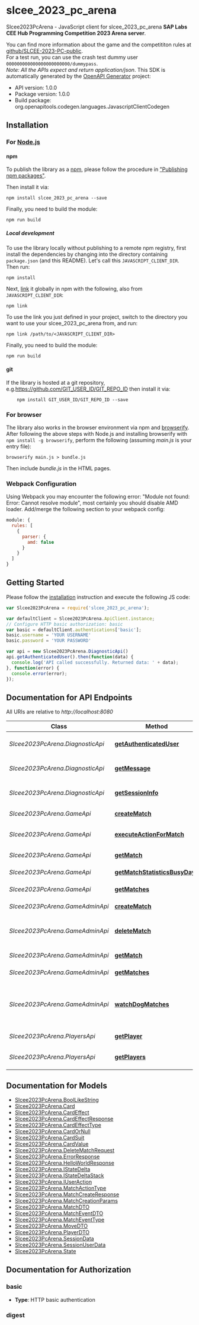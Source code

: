 # slcee_2023_pc_arena

Slcee2023PcArena - JavaScript client for slcee_2023_pc_arena
**SAP Labs CEE Hub Programming Competition 2023 Arena server**.

You can find more information about the game and the competititon rules at [github/SLCEE-2023-PC-public](https://github.com/afarago/SLCEE-2023-PC-public).  
For a test run, you can use the crash test dummy user `000000000000000000000000/dummypass`.  
*Note: All the APIs expect and return application/json*.
This SDK is automatically generated by the [OpenAPI Generator](https://openapi-generator.tech) project:

- API version: 1.0.0
- Package version: 1.0.0
- Build package: org.openapitools.codegen.languages.JavascriptClientCodegen

## Installation

### For [Node.js](https://nodejs.org/)

#### npm

To publish the library as a [npm](https://www.npmjs.com/), please follow the procedure in ["Publishing npm packages"](https://docs.npmjs.com/getting-started/publishing-npm-packages).

Then install it via:

```shell
npm install slcee_2023_pc_arena --save
```

Finally, you need to build the module:

```shell
npm run build
```

##### Local development

To use the library locally without publishing to a remote npm registry, first install the dependencies by changing into the directory containing `package.json` (and this README). Let's call this `JAVASCRIPT_CLIENT_DIR`. Then run:

```shell
npm install
```

Next, [link](https://docs.npmjs.com/cli/link) it globally in npm with the following, also from `JAVASCRIPT_CLIENT_DIR`:

```shell
npm link
```

To use the link you just defined in your project, switch to the directory you want to use your slcee_2023_pc_arena from, and run:

```shell
npm link /path/to/<JAVASCRIPT_CLIENT_DIR>
```

Finally, you need to build the module:

```shell
npm run build
```

#### git

If the library is hosted at a git repository, e.g.https://github.com/GIT_USER_ID/GIT_REPO_ID
then install it via:

```shell
    npm install GIT_USER_ID/GIT_REPO_ID --save
```

### For browser

The library also works in the browser environment via npm and [browserify](http://browserify.org/). After following
the above steps with Node.js and installing browserify with `npm install -g browserify`,
perform the following (assuming *main.js* is your entry file):

```shell
browserify main.js > bundle.js
```

Then include *bundle.js* in the HTML pages.

### Webpack Configuration

Using Webpack you may encounter the following error: "Module not found: Error:
Cannot resolve module", most certainly you should disable AMD loader. Add/merge
the following section to your webpack config:

```javascript
module: {
  rules: [
    {
      parser: {
        amd: false
      }
    }
  ]
}
```

## Getting Started

Please follow the [installation](#installation) instruction and execute the following JS code:

```javascript
var Slcee2023PcArena = require('slcee_2023_pc_arena');

var defaultClient = Slcee2023PcArena.ApiClient.instance;
// Configure HTTP basic authorization: basic
var basic = defaultClient.authentications['basic'];
basic.username = 'YOUR USERNAME'
basic.password = 'YOUR PASSWORD'

var api = new Slcee2023PcArena.DiagnosticApi()
api.getAuthenticatedUser().then(function(data) {
  console.log('API called successfully. Returned data: ' + data);
}, function(error) {
  console.error(error);
});


```

## Documentation for API Endpoints

All URIs are relative to *http://localhost:8080*

Class | Method | HTTP request | Description
------------ | ------------- | ------------- | -------------
*Slcee2023PcArena.DiagnosticApi* | [**getAuthenticatedUser**](docs/DiagnosticApi.md#getAuthenticatedUser) | **GET** /api/whoami | Returns authenticated User
*Slcee2023PcArena.DiagnosticApi* | [**getMessage**](docs/DiagnosticApi.md#getMessage) | **GET** /api/hello | Hello world ping message
*Slcee2023PcArena.DiagnosticApi* | [**getSessionInfo**](docs/DiagnosticApi.md#getSessionInfo) | **GET** /api/sessioninfo | Returns session information
*Slcee2023PcArena.GameApi* | [**createMatch**](docs/GameApi.md#createMatch) | **POST** /api/matches | Creates a new Match
*Slcee2023PcArena.GameApi* | [**executeActionForMatch**](docs/GameApi.md#executeActionForMatch) | **POST** /api/matches/{id} | Execute an Action for a Match
*Slcee2023PcArena.GameApi* | [**getMatch**](docs/GameApi.md#getMatch) | **GET** /api/matches/{id} | Retrieves a Match details
*Slcee2023PcArena.GameApi* | [**getMatchStatisticsBusyDays**](docs/GameApi.md#getMatchStatisticsBusyDays) | **GET** /api/matches/busydays | 
*Slcee2023PcArena.GameApi* | [**getMatches**](docs/GameApi.md#getMatches) | **GET** /api/matches | Retrieves all Matches
*Slcee2023PcArena.GameAdminApi* | [**createMatch**](docs/GameAdminApi.md#createMatch) | **POST** /api/matches | Creates a new Match
*Slcee2023PcArena.GameAdminApi* | [**deleteMatch**](docs/GameAdminApi.md#deleteMatch) | **DELETE** /api/matches/{id}/terminate | Forceful central deletion of a Match
*Slcee2023PcArena.GameAdminApi* | [**getMatch**](docs/GameAdminApi.md#getMatch) | **GET** /api/matches/{id} | Retrieves a Match details
*Slcee2023PcArena.GameAdminApi* | [**getMatches**](docs/GameAdminApi.md#getMatches) | **GET** /api/matches | Retrieves all Matches
*Slcee2023PcArena.GameAdminApi* | [**watchDogMatches**](docs/GameAdminApi.md#watchDogMatches) | **POST** /api/matches/watchdog | Forceful central deletion of a match using a watchdog on timeout
*Slcee2023PcArena.PlayersApi* | [**getPlayer**](docs/PlayersApi.md#getPlayer) | **GET** /api/players/{id} | Retrieves player details
*Slcee2023PcArena.PlayersApi* | [**getPlayers**](docs/PlayersApi.md#getPlayers) | **GET** /api/players | Retrieves player information


## Documentation for Models

 - [Slcee2023PcArena.BoolLikeString](docs/BoolLikeString.md)
 - [Slcee2023PcArena.Card](docs/Card.md)
 - [Slcee2023PcArena.CardEffect](docs/CardEffect.md)
 - [Slcee2023PcArena.CardEffectResponse](docs/CardEffectResponse.md)
 - [Slcee2023PcArena.CardEffectType](docs/CardEffectType.md)
 - [Slcee2023PcArena.CardOrNull](docs/CardOrNull.md)
 - [Slcee2023PcArena.CardSuit](docs/CardSuit.md)
 - [Slcee2023PcArena.CardValue](docs/CardValue.md)
 - [Slcee2023PcArena.DeleteMatchRequest](docs/DeleteMatchRequest.md)
 - [Slcee2023PcArena.ErrorResponse](docs/ErrorResponse.md)
 - [Slcee2023PcArena.HelloWorldResponse](docs/HelloWorldResponse.md)
 - [Slcee2023PcArena.IStateDelta](docs/IStateDelta.md)
 - [Slcee2023PcArena.IStateDeltaStack](docs/IStateDeltaStack.md)
 - [Slcee2023PcArena.IUserAction](docs/IUserAction.md)
 - [Slcee2023PcArena.MatchActionType](docs/MatchActionType.md)
 - [Slcee2023PcArena.MatchCreateResponse](docs/MatchCreateResponse.md)
 - [Slcee2023PcArena.MatchCreationParams](docs/MatchCreationParams.md)
 - [Slcee2023PcArena.MatchDTO](docs/MatchDTO.md)
 - [Slcee2023PcArena.MatchEventDTO](docs/MatchEventDTO.md)
 - [Slcee2023PcArena.MatchEventType](docs/MatchEventType.md)
 - [Slcee2023PcArena.MoveDTO](docs/MoveDTO.md)
 - [Slcee2023PcArena.PlayerDTO](docs/PlayerDTO.md)
 - [Slcee2023PcArena.SessionData](docs/SessionData.md)
 - [Slcee2023PcArena.SessionUserData](docs/SessionUserData.md)
 - [Slcee2023PcArena.State](docs/State.md)


## Documentation for Authorization



### basic

- **Type**: HTTP basic authentication



### digest


